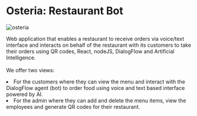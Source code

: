# Osteria: Restaurant Bot <br>

![osteria](https://user-images.githubusercontent.com/50983754/127579201-cd02665e-f282-44f7-86fb-8daf6c9e675c.gif)

Web application that enables a restaurant to receive orders via voice/text interface and interacts on behalf of the restaurant with its customers to 
take their orders using QR codes, React, nodeJS, DialogFlow and Artificial Intelligence.<br><br>
We offer two views: <br>
<li>For the customers where they can view the menu and interact with the DialogFlow agent (bot) to order food using voice and text based interface powered by AI.<br>
<li>For the admin where they can add and delete the menu items, view the employees and generate QR codes for their restaurant.


